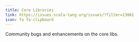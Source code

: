 ```yaml
---
title: Core Libraries
link: https://issues.scala-lang.org/issues/?filter=13001
icon: fa fa-clipboard
---
```

Community bugs and enhancements on the core libs.